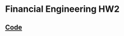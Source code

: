 # Financial Engineering HW2
## [Code](https://github.com/fatdanny77/Financial_Engineering/blob/master/HW2/Financial%20Engineering%20HW2_ver2.ipynb)
